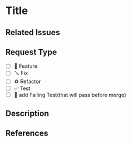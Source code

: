 # Title

## Related Issues

<!-- use Sementic prefix to close or fix or resolve

order: close > fix > resolve, ascending order of issue number
Example: close #1, fix #2, resolve #3
-->

## Request Type

<!-- Feature or Bug -->

- [ ] 🚀 Feature
- [ ] 🪛 Fix
- [ ] ♻️ Refactor
- [ ] ✅ Test
- [ ] 🧪 add Failing Test(that will pass before merge)
<!-- when you add a failing test, please add a comment to the test explaining why it is failing -->

## Description

<!-- What does this PR do? -->

## References

<!-- Links? References? Anything that will give us more context about the feature that you are requesting! -->
